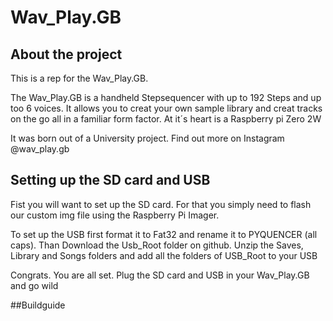 # Wav_Play.GB

## About the project

This is a rep for the Wav_Play.GB.

The Wav_Play.GB is a handheld Stepsequencer with up to 192 Steps and up too 6 voices.
It allows you to creat your own sample library and creat tracks on the go all in a familiar form factor.
At it´s heart is a Raspberry pi Zero 2W

It was born out of a University project.
Find out more on Instagram @wav_play.gb

## Setting up the SD card and USB

Fist you will want to set up the SD card. For that you simply need to flash our custom img file using 
the Raspberry Pi Imager.

To set up the USB first format it to Fat32 and rename it to PYQUENCER (all caps).
Than Download the Usb_Root folder on github.
Unzip the Saves, Library and Songs folders and add all the folders of USB_Root to your USB

Congrats. You are all set. Plug the SD card and USB in your Wav_Play.GB and go wild

##Buildguide

